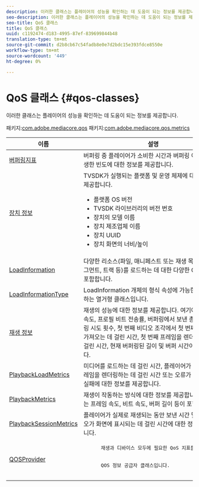 ```yaml
---
description: 이러한 클래스는 플레이어의 성능을 확인하는 데 도움이 되는 정보를 제공합니다.
seo-description: 이러한 클래스는 플레이어의 성능을 확인하는 데 도움이 되는 정보를 제공합니다.
seo-title: QoS 클래스
title: QoS 클래스
uuid: c1192474-d183-4995-87ef-839699844b48
translation-type: tm+mt
source-git-commit: d2b8cb67c54fadb8e0e7d2bdc15e393fdce8550e
workflow-type: tm+mt
source-wordcount: '449'
ht-degree: 0%

---
```



# QoS 클래스 {#qos-classes}

이러한 클래스는 플레이어의 성능을 확인하는 데 도움이 되는 정보를 제공합니다.

패키지:[com.adobe.mediacore.qos](https://help.adobe.com/en_US/primetime/api/psdk/asdoc-dhls_1.4/com/adobe/mediacore/qos/package-detail.html) 패키지:[com.adobe.mediacore.qos.metrics](https://help.adobe.com/en_US/primetime/api/psdk/asdoc-dhls_1.4/com/adobe/mediacore/qos/metrics/package-detail.html)

<table frame="all" colsep="1" rowsep="1" id="table_2893EFF9755149159A4F94E781C76B6E"> 
 <thead> 
  <tr rowsep="1"> 
   <th colname="1" class="entry"> 이름 </th> 
   <th colname="2" class="entry"> 설명 </th> 
  </tr> 
 </thead>
 <tbody> 
  <tr rowsep="1"> 
   <td colname="1"><span class="codeph"><a href="https://help.adobe.com/en_US/primetime/api/psdk/asdoc-dhls_1.4/com/adobe/mediacore/qos/metrics/BufferingMetrics.html" format="html" scope="external"> 버퍼링지표</a></span> </td> 
   <td colname="2"> 버퍼링 중 플레이어가 소비한 시간과 버퍼링 이벤트가 발생한 빈도에 대한 정보를 제공합니다. </td> 
  </tr> 
  <tr rowsep="1"> 
   <td colname="1"><span class="codeph"><a href="https://help.adobe.com/en_US/primetime/api/psdk/asdoc-dhls_1.4/com/adobe/mediacore/qos/DeviceInformation.html" format="html" scope="external"> 장치 정보</a></span> </td> 
   <td colname="2">TVSDK가 실행되는 플랫폼 및 운영 체제에 대한 정보를 제공합니다. 
    <ul id="ul_0DE69F3B38E84964AB98DCCD11E5E123"> 
     <li id="li_19B2D1889FCA4B0F8FCB0EE8F87353B2">플랫폼 OS 버전 </li> 
     <li id="li_CA35F4A48FD34555AC7D7832D5997AD4">TVSDK 라이브러리의 버전 번호 </li> 
     <li id="li_30D38320C2A3440E92C0A477FFFBF9A0">장치의 모델 이름 </li> 
     <li id="li_2D15164B987E405685B96A900EBF041D">장치 제조업체 이름 </li> 
     <li id="li_B78485CB9580444DB9694404706BA191">장치 UUID </li> 
     <li id="li_841EA77499B44F0692192F9DE1A798E4">장치 화면의 너비/높이 </li> 
    </ul> </td> 
  </tr> 
  <tr rowsep="1"> 
   <td colname="1"><span class="codeph"><a href="https://help.adobe.com/en_US/primetime/api/psdk/asdoc-dhls_1.4/com/adobe/mediacore/qos/LoadInformation.html" format="html" scope="external"> LoadInformation</a></span> </td> 
   <td colname="2"> 다양한 리소스(파일, 매니페스트 또는 재생 목록, 조각/세그먼트, 트랙 등)를 로드하는 데 대한 다양한 QoS 정보를 포함합니다. </td> 
  </tr> 
  <tr rowsep="1"> 
   <td colname="1"><span class="codeph"><a href="https://help.adobe.com/en_US/primetime/api/psdk/asdoc-dhls_1.4/com/adobe/mediacore/qos/LoadInformationType.html" format="html" scope="external"> LoadInformationType</a></span> </td> 
   <td colname="2"> LoadInformation 개체의 형식 속성에 가능한 값을 나열하는 열거형 클래스입니다. </td> 
  </tr> 
  <tr rowsep="1"> 
   <td colname="1"><span class="codeph"><a href="https://help.adobe.com/en_US/primetime/api/psdk/asdoc-dhls_1.4/com/adobe/mediacore/qos/PlaybackInformation.html" format="html" scope="external"> 재생 정보</a></span> </td> 
   <td colname="2"> 재생의 성능에 대한 정보를 제공합니다. 여기에는 프레임 속도, 프로필 비트 전송률, 버퍼링에서 보낸 총 시간, 버퍼링 시도 횟수, 첫 번째 비디오 조각에서 첫 번째 바이트를 가져오는 데 걸린 시간, 첫 번째 프레임을 렌더링하는 데 걸린 시간, 현재 버퍼링된 길이 및 버퍼 시간이 포함됩니다. </td> 
  </tr> 
  <tr rowsep="1"> 
   <td colname="1"><span class="codeph"><a href="https://help.adobe.com/en_US/primetime/api/psdk/asdoc-dhls_1.4/com/adobe/mediacore/qos/metrics/PlaybackLoadMetrics.html" format="html" scope="external"> PlaybackLoadMetrics</a></span> </td> 
   <td colname="2"> 미디어를 로드하는 데 걸린 시간, 플레이어가 첫 번째 프레임을 렌더링하는 데 걸린 시간 또는 오류가 발생한 경우 실패에 대한 정보를 제공합니다. </td> 
  </tr> 
  <tr rowsep="1"> 
   <td colname="1"><span class="codeph"><a href="https://help.adobe.com/en_US/primetime/api/psdk/asdoc-dhls_1.4/com/adobe/mediacore/qos/metrics/PlaybackMetrics.html" format="html" scope="external"> PlaybackMetrics</a></span> </td> 
   <td colname="2"> 재생이 작동하는 방식에 대한 정보를 제공합니다. 여기에는 프레임 속도, 비트 속도, 버퍼 길이 등이 포함됩니다. </td> 
  </tr> 
  <tr rowsep="1"> 
   <td colname="1"><span class="codeph"><a href="https://help.adobe.com/en_US/primetime/api/psdk/asdoc-dhls_1.4/com/adobe/mediacore/qos/metrics/PlaybackSessionMetrics.html" format="html" scope="external"> PlaybackSessionMetrics</a></span> </td> 
   <td colname="2"> 플레이어가 실제로 재생되는 동안 보낸 시간 및 실제 비디오가 화면에 표시되는 데 걸린 시간에 대한 정보를 제공합니다. </td> 
  </tr> 
  <tr rowsep="1"> 
   <td colname="1"><span class="codeph"><a href="https://help.adobe.com/en_US/primetime/api/psdk/asdoc-dhls_1.4/com/adobe/mediacore/qos/QOSProvider.html" format="html" scope="external"> QOSProvider</a></span> </td> 
   <td colname="2">
    <pre>
      재생과 디바이스 모두에 필요한 QoS 지표를 제공합니다.
    </pre>
    <pre>
      QOS 정보 공급자 클래스입니다.
    </pre> </td> 
  </tr> 
 </tbody> 
</table>

